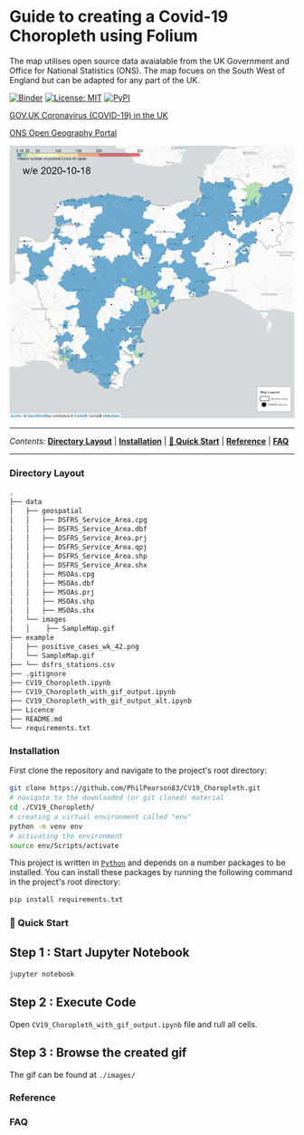 # Guide to creating a Covid-19 Choropleth using Folium

The map utilises open source data avaialable from the UK Government and Office for National Statistics (ONS). The map focues on the South West of England but can be adapted for any part of the UK.

[![Binder](https://mybinder.org/badge_logo.svg)](https://mybinder.org/v2/gh/PhilPearson83/CV19_Choropleth/main?filepath=CV19_Choropleth.ipynb)
<a href="https://github.com/PhilPearson83/CV19_Choropleth/blob/master/LICENSE"><img alt="License: MIT" src="https://img.shields.io/github/license/PhilPearson83/CV19_Choropleth"></a>
<a href="https://github.com/PhilPearson83/CV19_Choropleth"><img alt="PyPI" src="https://img.shields.io/badge/python-3.7+-blue.svg"></a>

[GOV.UK Coronavirus (COVID-19) in the UK](https://coronavirus.data.gov.uk/about-data)

[ONS Open Geography Portal](https://geoportal.statistics.gov.uk/)

![us](./example/positive_cases_wk_42.png)

---

_Contents:_ **[Directory Layout](#Directory-Layout)** | **[Installation](#installation)** | **[🚀 Quick Start](#-quick-start)** | **[Reference](#reference)** | **[FAQ](#faq)**

---

### Directory Layout

```
.
├── data
│   ├── geospatial
│   │   ├── DSFRS_Service_Area.cpg
│   │   ├── DSFRS_Service_Area.dbf
│   │   ├── DSFRS_Service_Area.prj
│   │   ├── DSFRS_Service_Area.qpj
│   │   ├── DSFRS_Service_Area.shp
│   │   ├── DSFRS_Service_Area.shx
│   │   ├── MSOAs.cpg
│   │   ├── MSOAs.dbf
│   │   ├── MSOAs.prj
│   │   ├── MSOAs.shp
│   │   ├── MSOAs.shx
│   └── images
│   │    ├── SampleMap.gif
├── example
│   ├── positive_cases_wk_42.png
│   └── SampleMap.gif
├── └── dsfrs_stations.csv
├── .gitignore
├── CV19_Choropleth.ipynb
├── CV19_Choropleth_with_gif_output.ipynb
├── CV19_Choropleth_with_gif_output_alt.ipynb
├── Licence
├── README.md
└── requirements.txt
```
### Installation
First clone the repository and navigate to the project's root directory:
```bash
git clone https://github.com/PhilPearson83/CV19_Choropleth.git
# navigate to the downloaded (or git cloned) material
cd ./CV19_Choropleth/
# creating a virtual environment called "env"
python -m venv env
# activating the environment
source env/Scripts/activate
```
This project is written in [`Python`](https://www.python.org/) and depends on a number packages to be installed. You can install these packages by running the following command in the project's root directory:

```bash
pip install requirements.txt 
```

### 🚀 Quick Start

## Step 1 : Start Jupyter Notebook
```bash
jupyter notebook
```
## Step 2 : Execute Code 

Open `CV19_Choropleth_with_gif_output.ipynb` file and rull all cells.

## Step 3 : Browse the created gif

The gif can be found at `./images/`

### Reference

### FAQ
